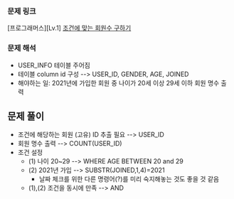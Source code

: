 ### 문제 링크 
[프로그래머스][Lv.1] [조건에 맞는 회원수 구하기](https://school.programmers.co.kr/learn/courses/30/lessons/131535)

### 문제 해석
- USER_INFO 테이블 주어짐
- 테이블 column id 구성 --> USER_ID, GENDER, AGE, JOINED
- 해야하는 일: 2021년에 가입한 회원 중 나이가 20세 이상 29세 이하 회원 명수 출력

## 문제 풀이
- 조건에 해당하는 회원 (고유) ID 추출 필요 --> USER_ID
- 회원 명수 출력 --> COUNT(USER_ID)
- 조건 설정
	- (1) 나이 20~29 --> WHERE AGE BETWEEN 20 and 29
	- (2) 2021년 가입 --> SUBSTR(JOINED,1,4)=2021
		- 날짜 체크를 위한 다른 명령어(?)를 미리 숙지해놓는 것도 좋을 것 같음
	- (1),(2) 조건을 동시에 만족 --> AND
